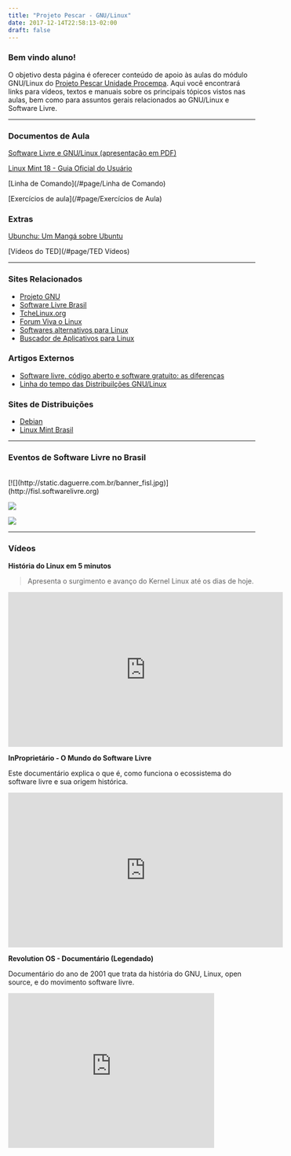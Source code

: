 ```yaml
---
title: "Projeto Pescar - GNU/Linux"
date: 2017-12-14T22:58:13-02:00
draft: false
---
```


### Bem vindo aluno!  <i class="big linux icon"></i>
O objetivo desta página é oferecer conteúdo de apoio às aulas do módulo GNU/Linux do [Projeto Pescar Unidade Procempa](http://www2.portoalegre.rs.gov.br/pescar). Aqui você encontrará links para vídeos, textos e manuais sobre os principais tópicos vistos nas aulas, bem como para assuntos gerais relacionados ao GNU/Linux e Software Livre.


----

### Documentos de Aula
<i class="file pdf outline icon"></i> [Software Livre e GNU/Linux (apresentação em PDF)](http://static.daguerre.com.br/Software_Livre_e_%20GNU_Linux.pdf)

<i class="file pdf outline icon"></i> [Linux Mint 18 - Guia Oficial do Usuário](https://www.linuxmint.com/documentation/user-guide/Cinnamon/portuguese_brazil_18.0.pdf)

<i class="file text outline icon"></i> [Linha de Comando](/#page/Linha de Comando)

<i class="file text outline icon"></i> [Exercícios de aula](/#page/Exercícios de Aula)

### Extras
<i class="file text outline icon"></i> [Ubunchu: Um Mangá sobre Ubuntu](/#post/2)

<i class="file video icon"></i> [Vídeos do TED](/#page/TED Vídeos)

----

### Sites Relacionados
* [Projeto GNU](http://www.gnu.org/philosophy/free-sw.pt-br.html)
* [Software Livre Brasil](http://softwarelivre.org/)
* [TcheLinux.org](http://tchelinux.org/)
* [Forum Viva o Linux](http://www.vivaolinux.com.br/)
* [Softwares alternativos para Linux](http://www.linuxalt.com/)
* [Buscador de Aplicativos para Linux](http://linuxappfinder.com/alternatives)

### Artigos Externos
* [Software livre, código aberto e software gratuito: as diferenças](http://www.infowester.com/freexopen.php)
* [Linha do tempo das Distribuilções GNU/Linux](http://futurist.se/gldt/)

### Sites de Distribuições
* [Debian](https://www.debian.org/index.pt.html)
* [Linux Mint Brasil](http://www.linuxmint.com.br)

----

### Eventos de Software Livre no Brasil
<br/>
[![](http://static.daguerre.com.br/banner_fisl.jpg)](http://fisl.softwarelivre.org)


[![](http://static.daguerre.com.br/banner_latinoware.jpg)](http://latinoware.org/)

[![](http://static.daguerre.com.br/banner_flisol.jpg)](https://flisol.info/FLISOL2017/Brasil)


----

### Vídeos

**História do Linux em 5 minutos**

>Apresenta o surgimento e avanço do Kernel Linux até os dias de hoje.

<iframe width="560" height="315" src="https://www.youtube.com/embed/oqHsiFeQK30" frameborder="0" allowfullscreen></iframe>


**InProprietário - O Mundo do Software Livre**

Este documentário explica o que é, como funciona o ecossistema do software livre e sua origem histórica.
<iframe width="560" height="315" src="https://www.youtube.com/embed/MKDn9quw5sc" frameborder="0" allowfullscreen></iframe>

**Revolution OS - Documentário (Legendado)**

 Documentário do ano de 2001 que trata da história do GNU, Linux, open source, e do movimento software livre.
<iframe width="420" height="315" src="https://www.youtube.com/embed/plMxWpXhqig" frameborder="0" allowfullscreen></iframe>
